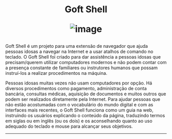 <h1 align="center">
  
  Goft Shell 

![image](https://github.com/AndreCoutinhom/goft_shell/assets/91290799/d5480892-9c45-4929-ad4e-c1d7ab8cc0eb)
</h1>

Goft Shell é um projeto para uma extensão de navegador que ajuda pessoas idosas a navegar na Internet e a usar atalhos de comando no teclado. O Goft Shell foi criado para dar assistência a pessoas idosas que precisam/querem utilizar computadores modernos e não podem contar com a presença constante de familiares ou instrutores humanos que possam instruí-los a realizar procedimentos na máquina.

Pessoas idosas muitas vezes não usam computadores por opção. Há diversos procedimentos como pagamento, administração de conta bancária, consultas médicas, aquisição de documentos e muitos outros que podem ser realizados diretamente pela Internet. Para ajudar pessoas que não estão acostumadas com o vocabulário do mundo digital e com as interfaces mais recentes, o Goft Shell funciona como um guia na web, instruindo os usuários explicando o conteúdo da página, traduzindo termos em siglas ou em inglês (ou os dois) e os aconselhando quanto ao uso adequado do teclado e mouse para alcançar seus objetivos.

---
